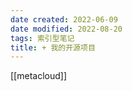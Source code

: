 ```yaml
---
date created: 2022-06-09
date modified: 2022-08-20
tags: 索引型笔记
title: + 我的开源项目
---
```


[[metacloud]]
